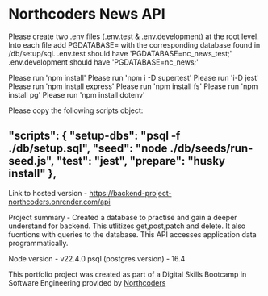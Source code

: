 # Northcoders News API

Please create two .env files (.env.test & .env.development) at the root level. Into each file add PGDATABASE= with the corresponding database found in /db/setup/sql. 
.env.test should have 'PGDATABASE=nc_news_test;'
.env.development should have 'PGDATABASE=nc_news;'

Please run 'npm install'
Please run 'npm i -D supertest'
Please run 'i-D jest'
Please run 'npm install express'
Please run 'npm install fs'
Please run 'npm install pg'
Please run 'npm install dotenv'

Please copy the following scripts object:

  "scripts": {
    "setup-dbs": "psql -f ./db/setup.sql",
    "seed": "node ./db/seeds/run-seed.js",
    "test": "jest",
    "prepare": "husky install"
  },
--- 
Link to hosted version - https://backend-project-northcoders.onrender.com/api

Project summary - Created a database to practise and gain a deeper understand for backend. This utlitizes get,post,patch and delete. It also fucntions with queries to the database. This API accesses application data programmatically. 

Node version - v22.4.0
psql (postgres version) - 16.4

This portfolio project was created as part of a Digital Skills Bootcamp in Software Engineering provided by [Northcoders](https://northcoders.com/)